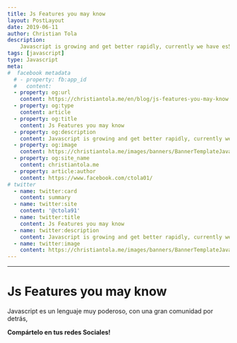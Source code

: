 ```yaml
---
title: Js Features you may know
layout: PostLayout
date: 2019-06-11
author: Christian Tola
description:
    Javascript is growing and get better rapidly, currently we have es5, es6, es7 and more, in this post we are going to see the main features that we should know to write a better code...
tags: [javascript]
type: Javascript
meta:
#  facebook metadata
  # - property: fb:app_id
  #   content: 
  - property: og:url
    content: https://christiantola.me/en/blog/js-features-you-may-know.html
  - property: og:type
    content: article
  - property: og:title
    content: Js Features you may know
  - property: og:description
    content: Javascript is growing and get better rapidly, currently we have es5, es6, es7 and more, in this post we are going to see the main features that we should know to write a better 
  - property: og:image
    content: https://christiantola.me/images/banners/BannerTemplateJavascript.jpg
  - property: og:site_name
    content: christiantola.me
  - property: article:author
    content: https://www.facebook.com/ctola01/
# twitter
  - name: twitter:card
    content: summary
  - name: twitter:site
    content: '@ctola91'
  - name: twitter:title
    content: Js Features you may know
  - name: twitter:description
    content: Javascript is growing and get better rapidly, currently we have es5, es6, es7 and more, in this post we are going to see the main features that we should know to write a better 
  - name: twitter:image
    content: https://christiantola.me/images/banners/BannerTemplateJavascript.jpg
---
```

---

# Js Features you may know

<Banner alt="Js Features you may know"/>

<Info />

Javascript es un lenguaje muy poderoso, con una gran comunidad por detrás,

**Compártelo en tus redes Sociales!**
<SocialButtons />

<Disqus />